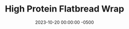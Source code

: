 ---
layout: post
title:  "High Protein Flatbread Wrap"
date:   2023-10-20 00:00:00 -0500
categories:
- Recipes
- Bread
permalink: /recipes/protein-wrap
image: /assets/Food/Bread/Protein Wrap/protein-wrap-cover.jpg
ing: proteinwrap-ing
facts: proteinwrap-facts
Prep: 15
Rest: 
Cook: 10
Source1: https://www.youtube.com/watch?v=KBR1r9Z1S6A
Source2: 
whisk: https://s.samsungfood.com/5TShQ
tags: 
- casein
- yogurt
- pizza
- sandwich
- toast
- tortilla
Description: This flatbread is a variation of 2 ingredient dough, with added spices and using some protein powder in place of flour. The casein and oat flour combo gives a great mix of protein and fiber, and they taste great together, especially with the added garlic and onion powder. This can be cooked on the stove as a flatbread, or baked into a pizza. This bread is best served warm.
Instructions: 
- Mix flours, baking powder, salt, garlic, and onion in a medium bowl. Add in the yogurt and mix until fully combined<br><br>

- Combine with your hands in the bowl until you get a dough ball
- <br><br><center><img src="/assets/Food/Bread/Protein Wrap/protein-wrap-2.jpg" alt="" class="instruction-image"></center><br>

- Take a cold 10 inch pan and flatten with your fingers to the edges. Cook over medium low heat until lightly browned on both sides.  This only takes a few minutes.  Do not overcook, as too much browning of casein won't taste good<br><br>

- You can also use this dough as a pizza.  Lightly cook for a few minutes on the stove on each side, top with sauce and cheese, and cover to warm the sauce and melt the cheese<br><br>
- <center><img src="/assets/Food/Bread/Protein Wrap/protein-wrap-pizza.jpg" alt="" class="instruction-image"></center>
---
